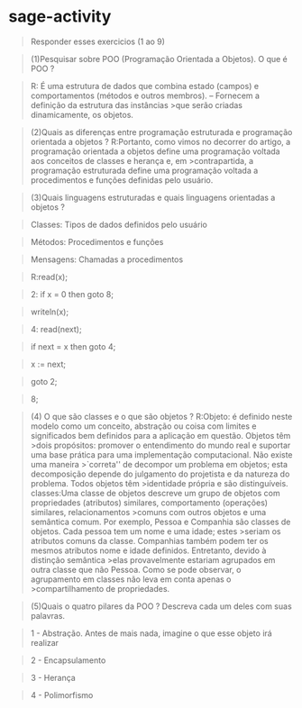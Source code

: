 # sage-activity
>Responder esses exercicios (1 ao 9)


>(1)Pesquisar sobre POO (Programação Orientada a Objetos). O que é POO ?


>R: É uma estrutura de dados que combina estado (campos) e comportamentos (métodos e outros membros). – Fornecem a definição da estrutura das instâncias >que serão criadas dinamicamente, os objetos.

>(2)Quais as diferenças entre programação estruturada e programação orientada a objetos ?
>R:Portanto, como vimos no decorrer do artigo, a programação orientada a objetos define uma programação voltada aos conceitos de classes e herança e, em >contrapartida, a programação estruturada define uma programação voltada a procedimentos e funções definidas pelo usuário.

>(3)Quais linguagens estruturadas e quais linguagens orientadas a objetos ?

>Classes: Tipos de dados definidos pelo usuário

>Métodos: Procedimentos e funções

>Mensagens: Chamadas a procedimentos

>R:read(x);

>2: if x = 0 then goto 8;

>writeln(x);

>4: read(next);

>if next = x then goto 4;

>x := next;

>goto 2;

>8;

>(4) O que são classes e o que são objetos ?
>R:Objeto: é definido neste modelo como um conceito, abstração ou coisa com limites e significados bem definidos para a aplicação em questão. Objetos têm >dois propósitos: promover o entendimento do mundo real e suportar uma base prática para uma implementação computacional. Não existe uma maneira >`correta'' de decompor um problema em objetos; esta decomposição depende do julgamento do projetista e da natureza do problema. Todos objetos têm >identidade própria e são distinguíveis.
>classes:Uma classe de objetos descreve um grupo de objetos com propriedades (atributos) similares, comportamento (operações) similares, relacionamentos >comuns com outros objetos e uma semântica comum. Por exemplo, Pessoa e Companhia são classes de objetos. Cada pessoa tem um nome e uma idade; estes >seriam os atributos comuns da classe. Companhias também podem ter os mesmos atributos nome e idade definidos. Entretanto, devido à distinção semântica >elas provavelmente estariam agrupados em outra classe que não Pessoa. Como se pode observar, o agrupamento em classes não leva em conta apenas o >compartilhamento de propriedades.
 
>(5)Quais o quatro pilares da POO ? Descreva cada um deles com suas palavras. 


>1 - Abstração. Antes de mais nada, imagine o que esse objeto irá realizar

  >2 - Encapsulamento
  
  >3 - Herança
  
  >4 - Polimorfismo
